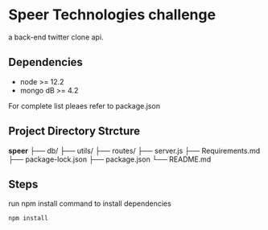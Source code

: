 # Speer Technologies challenge

a back-end twitter clone api. 

## Dependencies 
- node >= 12.2
- mongo dB >= 4.2

For complete list pleaes refer to package.json

## Project Directory Strcture

**speer**
├── db/
├── utils/
├── routes/
├── server.js
├── Requirements.md
├── package-lock.json
├── package.json
└── README.md

## Steps

run npm install command to install dependencies 

```shell
npm install
```
